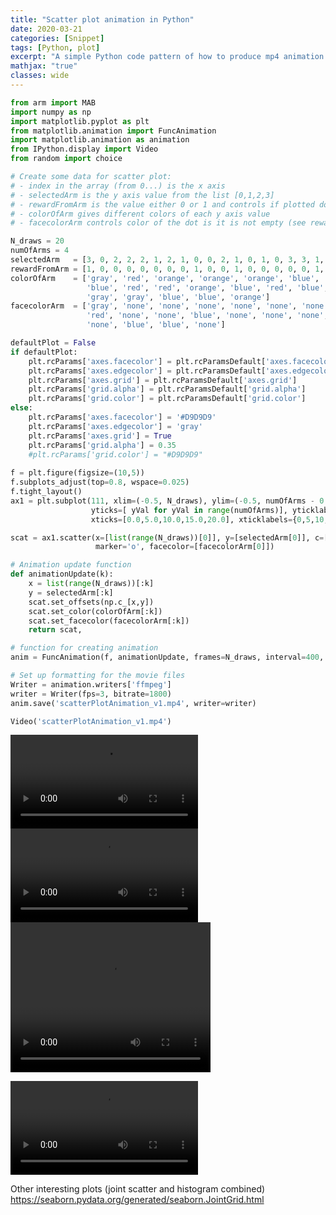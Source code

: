 ```yaml
---
title: "Scatter plot animation in Python"
date: 2020-03-21
categories: [Snippet]
tags: [Python, plot]
excerpt: "A simple Python code pattern of how to produce mp4 animation of scatter plot"
mathjax: "true"
classes: wide
---
```


```python
from arm import MAB
import numpy as np 
import matplotlib.pyplot as plt
from matplotlib.animation import FuncAnimation
import matplotlib.animation as animation
from IPython.display import Video
from random import choice
```


```python
# Create some data for scatter plot:
# - index in the array (from 0...) is the x axis
# - selectedArm is the y axis value from the list [0,1,2,3]
# - rewardFromArm is the value either 0 or 1 and controls if plotted dot is empty inside
# - colorOfArm gives different colors of each y axis value
# - facecolorArm controls color of the dot is it is not empty (see rewardFromArm) 
```


```python
N_draws = 20
numOfArms = 4 
selectedArm   = [3, 0, 2, 2, 2, 1, 2, 1, 0, 0, 2, 1, 0, 1, 0, 3, 3, 1, 1, 2]
rewardFromArm = [1, 0, 0, 0, 0, 0, 0, 0, 1, 0, 0, 1, 0, 0, 0, 0, 0, 1, 1, 0]
colorOfArm    = ['gray', 'red', 'orange', 'orange', 'orange', 'blue', 'orange',\
                 'blue', 'red', 'red', 'orange', 'blue', 'red', 'blue', 'red', \
                 'gray', 'gray', 'blue', 'blue', 'orange']
facecolorArm  = ['gray', 'none', 'none', 'none', 'none', 'none', 'none', 'none',\
                 'red', 'none', 'none', 'blue', 'none', 'none', 'none', 'none', \
                 'none', 'blue', 'blue', 'none']
```


```python
defaultPlot = False
if defaultPlot:
    plt.rcParams['axes.facecolor'] = plt.rcParamsDefault['axes.facecolor']
    plt.rcParams['axes.edgecolor'] = plt.rcParamsDefault['axes.edgecolor']
    plt.rcParams['axes.grid'] = plt.rcParamsDefault['axes.grid']
    plt.rcParams['grid.alpha'] = plt.rcParamsDefault['grid.alpha']
    plt.rcParams['grid.color'] = plt.rcParamsDefault['grid.color']
else:
    plt.rcParams['axes.facecolor'] = '#D9D9D9'
    plt.rcParams['axes.edgecolor'] = 'gray'
    plt.rcParams['axes.grid'] = True
    plt.rcParams['grid.alpha'] = 0.35
    #plt.rcParams['grid.color'] = "#D9D9D9"
    
f = plt.figure(figsize=(10,5))
f.subplots_adjust(top=0.8, wspace=0.025)
f.tight_layout()
ax1 = plt.subplot(111, xlim=(-0.5, N_draws), ylim=(-0.5, numOfArms - 0.5), 
                  yticks=[ yVal for yVal in range(numOfArms)], yticklabels=[ yVal for yVal in range(numOfArms)],
                  xticks=[0.0,5.0,10.0,15.0,20.0], xticklabels={0,5,10,15,20})

scat = ax1.scatter(x=[list(range(N_draws))[0]], y=[selectedArm[0]], c=[colorOfArm[0]], s=70,\
                   marker='o', facecolor=[facecolorArm[0]])

# Animation update function
def animationUpdate(k):
    x = list(range(N_draws))[:k]
    y = selectedArm[:k]
    scat.set_offsets(np.c_[x,y])
    scat.set_color(colorOfArm[:k])
    scat.set_facecolor(facecolorArm[:k])
    return scat,

# function for creating animation
anim = FuncAnimation(f, animationUpdate, frames=N_draws, interval=400, blit=True)

# Set up formatting for the movie files
Writer = animation.writers['ffmpeg']
writer = Writer(fps=3, bitrate=1800)
anim.save('scatterPlotAnimation_v1.mp4', writer=writer)

Video('scatterPlotAnimation_v1.mp4')
```

![video](/images/scatterPlotAnimation_v1.mp4)
![](/images/scatterPlotAnimation_v1.mp4)
<video width="320" height="240" controls>
  <source src="/images/scatterPlotAnimation_v1.mp4" type="video/mp4">
</video>

<video src="scatterPlotAnimation_v1.mp4" controls  >
      Your browser does not support the <code>video</code> element.
    </video>


Other interesting plots (joint scatter and histogram combined)
https://seaborn.pydata.org/generated/seaborn.JointGrid.html
